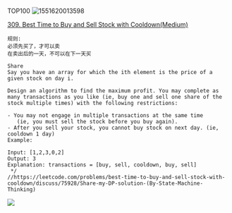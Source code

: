 TOP100
![1551620013598](E:\Dropbox\img\1551620013598.png)

[309. Best Time to Buy and Sell Stock with Cooldown(Medium)](https://leetcode.com/problems/best-time-to-buy-and-sell-stock-with-cooldown/)

```
规则: 
必须先买了，才可以卖
在卖出后的一天，不可以在下一天买

Share
Say you have an array for which the ith element is the price of a given stock on day i.

Design an algorithm to find the maximum profit. You may complete as many transactions as you like (ie, buy one and sell one share of the stock multiple times) with the following restrictions:

- You may not engage in multiple transactions at the same time
   (ie, you must sell the stock before you buy again).
- After you sell your stock, you cannot buy stock on next day. (ie, cooldown 1 day)
Example:

Input: [1,2,3,0,2]
Output: 3
Explanation: transactions = [buy, sell, cooldown, buy, sell]
 */
//https://leetcode.com/problems/best-time-to-buy-and-sell-stock-with-cooldown/discuss/75928/Share-my-DP-solution-(By-State-Machine-Thinking)

```
![](http://i.imgur.com/wvR4TN8.png?1)

